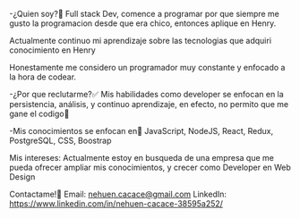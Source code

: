 -¿Quien soy?🤔
Full stack Dev, comence a programar por que siempre me gusto la programacion desde que era chico, entonces aplique en Henry.

Actualmente continuo mi aprendizaje sobre las tecnologias que adquiri conocimiento en Henry

Honestamente me considero un programador muy constante y enfocado a la hora de codear.

-¿Por que reclutarme?✅
Mis habilidades como developer se enfocan en la persistencia, análisis, y continuo aprendizaje, en efecto, no permito que me gane el codigo💪

-Mis conocimientos se enfocan en🧠
JavaScript, NodeJS, React, Redux, PostgreSQL, CSS, Boostrap

Mis intereses:
Actualmente estoy en busqueda de una empresa que me pueda ofrecer ampliar mis conocimientos, y crecer como Developer en Web Design

Contactame!📧
Email: nehuen.cacace@gmail.com
LinkedIn: https://www.linkedin.com/in/nehuen-cacace-38595a252/

<!---
kalinxtr/kalinxtr is a ✨ special ✨ repository because its `README.md` (this file) appears on your GitHub profile.
You can click the Preview link to take a look at your changes.
--->
